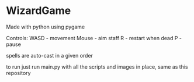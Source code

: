 # WizardGame
Made with python using pygame


Controls:
WASD - movement
Mouse - aim staff
R - restart when dead
P - pause

spells are auto-cast in a given order

to run just run main.py with all the scripts and images in place, same as this repository
